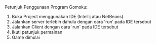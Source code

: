Petunjuk Penggunaan Program Gomoku:
1. Buka Project menggunakan IDE (Intellij atau NetBeans)
2. Jalankan server terlebih dahulu dengan cara 'run' pada IDE tersebut
3. Jalankan Client dengan cara 'run' pada IDE tersebut
4. Ikuti petunjuk permainan
5. Game dimulai
